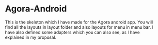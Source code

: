 # Agora-Android

This is the skeleton which I have made for the Agora android app.
You will find all the layouts in layout folder 
and also layouts for menu in menu bar.
I have also defined some adapters which you can also see, as I have explained in my proposal.
